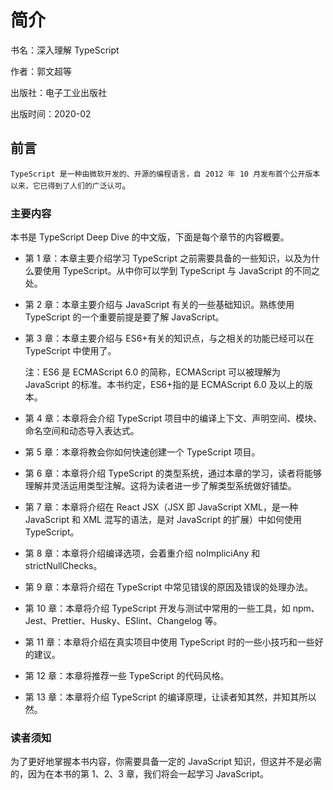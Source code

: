 # 简介

书名：深入理解 TypeScript

作者：郭文超等

出版社：电子工业出版社

出版时间：2020-02

## 前言

`TypeScript 是一种由微软开发的、开源的编程语言，自 2012 年 10 月发布首个公开版本以来，它已得到了人们的广泛认可`。

### 主要内容

本书是 TypeScript Deep Dive 的中文版，下面是每个章节的内容概要。

- 第 1 章：本章主要介绍学习 TypeScript 之前需要具备的一些知识，以及为什么要使用 TypeScript。从中你可以学到 TypeScript 与 JavaScript 的不同之处。
- 第 2 章：本章主要介绍与 JavaScript 有关的一些基础知识。熟练使用 TypeScript 的一个重要前提是要了解 JavaScript。
- 第 3 章：本章主要介绍与 ES6+有关的知识点，与之相关的功能已经可以在 TypeScript 中使用了。

  注：ES6 是 ECMAScript 6.0 的简称，ECMAScript 可以被理解为 JavaScript 的标准。本书约定，ES6+指的是 ECMAScript 6.0 及以上的版本。

- 第 4 章：本章将会介绍 TypeScript 项目中的编译上下文、声明空间、模块、命名空间和动态导入表达式。
- 第 5 章：本章将教会你如何快速创建一个 TypeScript 项目。
- 第 6 章：本章将介绍 TypeScript 的类型系统，通过本章的学习，读者将能够理解并灵活运用类型注解。这将为读者进一步了解类型系统做好铺垫。
- 第 7 章：本章将介绍在 React JSX（JSX 即 JavaScript XML，是一种 JavaScript 和 XML 混写的语法，是对 JavaScript 的扩展）中如何使用 TypeScript。
- 第 8 章：本章将介绍编译选项，会着重介绍 noImpliciAny 和 strictNullChecks。
- 第 9 章：本章将介绍在 TypeScript 中常见错误的原因及错误的处理办法。
- 第 10 章：本章将介绍 TypeScript 开发与测试中常用的一些工具，如 npm、Jest、Prettier、Husky、ESlint、Changelog 等。
- 第 11 章：本章将介绍在真实项目中使用 TypeScript 时的一些小技巧和一些好的建议。
- 第 12 章：本章将推荐一些 TypeScript 的代码风格。
- 第 13 章：本章将介绍 TypeScript 的编译原理，让读者知其然，并知其所以然。

### 读者须知

为了更好地掌握本书内容，你需要具备一定的 JavaScript 知识，但这并不是必需的，因为在本书的第 1、2、3 章，我们将会一起学习 JavaScript。
